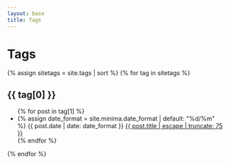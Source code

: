 ```yaml
---
layout: base
title: Tags
---
```

<div class="blog">
  <h1 class="page-heading">Tags</h1>
  <div>
    {% assign sitetags = site.tags | sort %}
    {% for tag in sitetags %}
    <h2 id="{{ tag[0] | slugify }}">{{ tag[0] }}</h2>
    <ul class="post-list">
      {% for post in tag[1] %}
      <li>
          {% assign date_format = site.minima.date_format | default: "%d/%m" %}
          <span class="post-meta">{{ post.date | date: date_format }}</span>
          <a class="post-link" href="{{ post.url }}">{{ post.title | escape | truncate: 75 }}</a>
      </li>
      {% endfor %}
    </ul>
    {% endfor %}
  </div>
</div>
